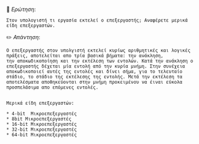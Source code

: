 📌 *Ερώτηση*:  
 
`Στον υπολογιστή τι εργασία εκτελεί ο επεξεργαστής; Αναφέρετε μερικά είδη επεξεργαστών.`
 
✏️ *Απάντηση*: 
 
```
Ο επεξεργαστής στον υπολγιστή εκτελεί κυρίως αριθμητικές και λογικές πράξεις, αποτελείται απο τρία βασικά βήματα: την ανάκληση, 
την αποκωδικοποίηση και την εκτέλεση των εντολών. Κατά την ανάκληση ο επεξεργαστής δέχεται μία εντολή από την κυρία μνήμη. Στην συνέχεια
αποκωδικοποιεί αυτές της εντολές και δίνει σήμα, για το τελευταίο στάδιο, το στάδιο της εκτέλεσης της εντολής. Μετά την εκτέλεση τα
αποτελέσματα αποθηκεύονται στην μνήμη προκειμένου να έιναι εύκολα προσπελάσιμα απο επόμενες εντολές.


Μερικά είδη επεξεργαστών:

* 4-bit  Μικροεπεξεργαστές
* 8bit Μικροεπεξεργαστές
* 16-bit Μικροεπεξεργαστές
* 32-bit Μικροεπεξεργαστές
* 64-bit Μικροεπεξεργαστές

```
